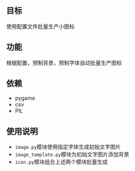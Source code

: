 ## 目标
使用配置文件批量生产小图标

## 功能
根据配置，预制背景，预制字体自动批量生产图标

## 依赖
- pygame
- csv
- PIL

## 使用说明
- `image.py`模块使用指定字体生成初始文字图片
- `image_template.py`模块为初始文字图片添加背景
- `icon.py`模块组合上述两个模块批量生成
